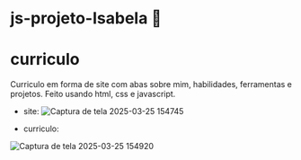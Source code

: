 # js-projeto-Isabela 🎨
# curriculo
Curriculo em forma de site com abas sobre mim, habilidades, ferramentas e projetos. Feito usando html, css e javascript.

 
* site: ![Captura de tela 2025-03-25 154745](https://github.com/user-attachments/assets/8b4e19dc-cfb9-4fbf-9348-bc45d5aa570c)

* curriculo:
  
![Captura de tela 2025-03-25 154920](https://github.com/user-attachments/assets/dbe6ac28-d46f-4123-8a4f-d746db4ed0f7)


 
